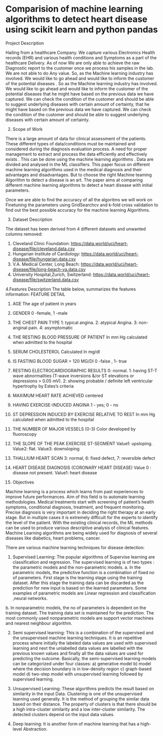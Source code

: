 # Comparision of machine learning algorithms to detect heart disease using scikit learn and python pandas

Project Description

Hailing from a healthcare Company. We capture various Electronics Health records (EHR) and various health conditions and Symptoms as a part of the healthcare Delivery. As of now We are only able to achieve the raw Diagnostic report to the customer once we process his samples in the lab. We are not able to do Any value. So, as the Machine learning industry has involved. We would like to go ahead and would like to inform the customer of the potential diseases . So as the Machine learning industry has involved. We would like to go ahead and would like to inform the customer of the potential diseases that he might have based on the previous data we have captured. We can check the condition of the customer and should be able to suggest underlying diseases with certain amount of certainty, that he might have based on the previous data we have captured. We can check the condition of the customer and should be able to suggest underlying diseases with certain amount of certainty.

2.	Scope of Work

There is a large amount of data for clinical assessment of the patients. These different types of data/conditions must be maintained and considered during the diagnosis evaluation process. A need for proper management to extract and process the data efficiently and effectively exists . This can be done using the machine learning algorithms .
Data are divided and analysed in the ML classifiers. This paper focus on different machine learning algorithms used in the medical diagnosis and their advantages and disadvantages. But to choose the right Machine teaming Algorithm to detect a disease is an art. The paper aims at comparing different machine learning algorithms to detect a heart disease with initial parameters. 

Once we are able to find the accuracy of all the algoritms we will work on Finetuning the parameters using GridSearchcv and k-fold cross validation to find out the best possible accuracy for the machine learning Algorithms.

3.	Dataset Description

The dataset has been derived from 4 different datasets and unwanted columns removed: 
1.	Cleveland Clinic Foundation: https://data.world/uci/heart-disease/file/cleveland.data.csv
2.	Hungarian Institute of Cardiology: https://data.world/uci/heart-disease/file/hungarian.data.csv
3.	V.A. Medical Center, Long Beach: https://data.world/uci/heart-disease/file/long-beach-va.data.csv
4.	University Hospital,Zurich, Switzerland: https://data.world/uci/heart-disease/file/switzerland.data.csv

4.Features Description
The table below, summarizes the features information:
FEATURE	DETAIL
1.	AGE	The age of patient in years
2.	GENDER	0 -female, 1 -male
3.	THE CHEST PAIN TYPE	1: typical angina. 2: atypical Angina.  3: non-anginal pain. 4: asymptomatic
4.	THE RESTING BLOOD PRESSURE OF PATIENT	In mm Hg calculated when admitted to the hospital
5.	SERUM CHOLESTEROL	Calculated In mg/dI
6.	IS FASTING BLOOD SUGAR > 120 MG/DI	0 -false , 1- true
7.	RESTING ELECTROCARDIOGRAPHIC RESULTS	0: normal. 1: having ST-T wave abnormalities (T-wave inversions &/or ST elevations or depressions > 0.05 mV).  2: showing probable / definite left ventricular hypertrophy by Estes’s criteria
8.	MAXIMUM HEART RATE ACHIEVED	centered
9.	HAVING EXERCISE-INDUCED ANGINA	1 - yes; 0 - no
10.	ST DEPRESSION INDUCED BY EXERCISE RELATIVE TO REST	In mm Hg calculated when admitted to the hospital
11.	THE NUMBER OF MAJOR VESSELS	(0-3) Color developed by fluoroscopy
12.	THE SLOPE OF THE PEAK EXERCISE ST-SEGMENT	Value1: upsloping. Value2: flat. Value3: downsloping
13.	THALLIUM HEART SCAN	3: normal,  6: fixed defect,  7: reversible defect
14.	HEART DISEASE DIAGNOSIS (CORONARY HEART DISEASE)	Value 0 : disease not present. Value1: heart disease


4.	Objectives

Machine learning is a process which learns from past experiences to improve future performances. Aim of this field is to automate learning methodologies. Medical treatments start with screening of patient’s health symptoms, conditional diagnosis, treatment, and frequent monitoring. Precise diagnosis is very important in deciding the right therapy at an early stage. But in multiple cases it is extremely difficult for the experts to identify the level of the patient. With the existing clinical records, the ML methods can be used to produce various descriptive analysis of clinical features. Machine Learning algorithms are being widely used for diagnosis of several diseases like diabetics, heart problems, cancer.

There are various machine learning techniques for disease detection:

1. Supervised Learning: The popular algorithms of Supervise learning are classification and regression. The supervised learning is of two types : the parametric models and the non-parametric models.
a. In the parametric models, the predictive function is a combination of fixed no of parameters. First stage is the learning stage using the training dataset. After this stage the training data can be discarded as the prediction for new input is based on the learned parameters. Some examples of parametric models are Linear regression and classification ,neural networks.

b. In nonparametric models, the no of parameters is dependent on the training dataset. The training data set is maintained for the prediction. The most commonly used nonparametric models are support vector machines and nearest neighbour algorithm.

2. Semi supervised learning: This is a combination of the supervised and the unsupervised machine learning techniques. It is an repetitive process where initially the labeled data values are used with supervised learning and next the unlabelled data values are labelled with the previous known values and finally all the data values are used for predicting the outcome. Basically, the semi-supervised learning models can be categorized under four classes: a) generative model b) model where the decision boundary is in low-density region c) graph-based model d) two-step model with unsupervised learning followed by supervised learning.

3. Unsupervised Learning: These algorithms predicts the result based on  similarity in the input Data. Clustering is one of the unsupervised learning used generally. It is the method of grouping the similar data based on their distance. The property of clusters is that there should be a high intra-cluster similarity and a low inter-cluster similarity. The detected clusters depend on the input data values.

4. Deep learning: It is another form of machine learning that has a high-level Abstraction.

